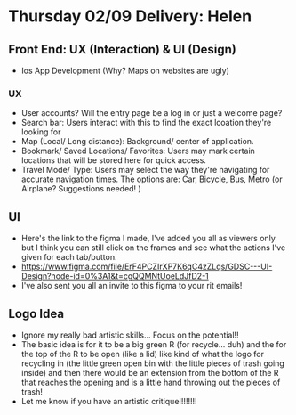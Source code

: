 # Thursday 02/09 Delivery: Helen 

## Front End: UX (Interaction) & UI (Design)
- Ios App Development (Why? Maps on websites are ugly)

### UX 
- User accounts? Will the entry page be a log in or just a welcome page?
- Search bar: Users interact with this to find the exact lcoation they're looking for 
- Map (Local/ Long distance): Background/ center of application.
- Bookmark/ Saved Locations/ Favorites: Users may mark certain locations that will be stored here for quick access.
- Travel Mode/ Type: Users may select the way they're navigating for accurate navigation times. The options are: Car, Bicycle, Bus, Metro (or Airplane? Suggestions needed! )



## UI
- Here's the link to the figma I made, I've added you all as viewers only but I think you can still click on the frames and see what the actions I've given for each tab/button.
- https://www.figma.com/file/ErF4PCZIrXP7K6qC4zZLqs/GDSC---UI-Design?node-id=0%3A1&t=cgQQMNtUoeLdJfD2-1 
- I've also sent you all an invite to this figma to your rit emails!


## Logo Idea 
- Ignore my really bad artistic skills... Focus on the potential!!
- The basic idea is for it to be a big green R (for recycle... duh) and the for the top of the R to be open (like a lid) like kind of what the logo for recycling in (the little green open bin with the little pieces of trash going inside) and then there would be an extension from the bottom of the R that reaches the opening and is a little hand throwing out the pieces of trash!
- Let me know if you have an artistic critique!!!!!!!! 